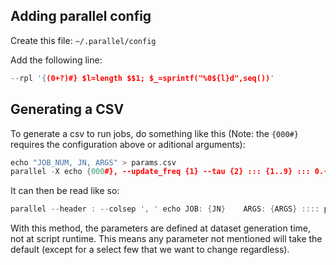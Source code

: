 ## Adding parallel config ##
Create this file: `~/.parallel/config`

Add the following line:
```C++
--rpl '{(0+?)#} $l=length $$1; $_=sprintf("%0${l}d",seq())'
```

## Generating a CSV ##
To generate a csv to run jobs, do something like this (Note: the `{000#}` requires the configuration above or aditional arguments):
```C++
echo "JOB_NUM, JN, ARGS" > params.csv
parallel -X echo {000#}, --update_freq {1} --tau {2} ::: {1..9} ::: 0.{1..9..2} 1.0 >> params.csv
```

It can then be read like so:
```C++
parallel --header : --colsep ', ' echo JOB: {JN}    ARGS: {ARGS} :::: params.csv
```

With this method, the parameters are defined at dataset generation time, not at script runtime. This means any parameter not mentioned will take the default (except for a select few that we want to change regardless).